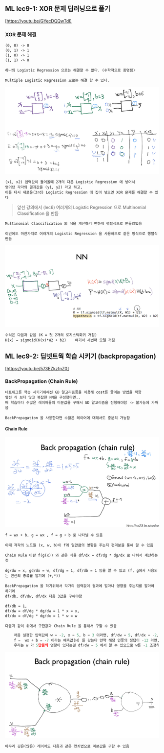 ## ML lec9-1: XOR 문제 딥러닝으로 풀기
[https://youtu.be/GYecDQQwTdI]

### XOR 문제 해결

    (0, 0) -> 0
    (0, 1) -> 1
    (1, 0) -> 1
    (1, 1) -> 0 
    
    하나의 Logistic Regression 으로는 해결할 수 없다. (수학적으로 증명됨)

    Multiple Logistic Regression 으로는 해결 할 수 있다.

![img](img/lec09-01.png)

    (x1, x2) 입력값이 들어올때 2개의 다른 Logistic Regression 에 넣어서 
    얻어낸 각각의 결과값을 (y1, y2) 라고 하고, 
    이를 다시 새로운(3rd) Logistic Regression 에 집어 넣으면 XOR 문제를 해결할 수 있다

> 앞선 강의에서 (lec6) 여러개의 Logistic Regression 으로 Multinomial Classification 을 만듬

    Multinomial Classification 의 식을 계산하기 편하게 행렬식으로 만들었었음

    이번에도 마찬가지로 여러개의 Logistic Regression 을 사용하므로 같은 방식으로 행렬식 만듬

![img](img/lec09-02.png)

    수식은 다음과 같음 (K = 첫 2개의 로지스틱회귀 거침)
    H(x) = sigmoid(K(x)*W2 + b2)    여기서 세번째 모델 거침

## ML lec9-2: 딥넷트웍 학습 시키기 (backpropagation)
[https://youtu.be/573EZkzfnZ0]


### BackPropagation (Chain Rule)

    네트위크를 학습 시키기위해선 GD 알고리즘등을 이용해 cost를 줄이는 방법을 택함
    앞선 식 보다 많고 복잡한 NN을 구성했다면.. 
    매 학습마다 수많은 레이어들의 미분값을 구해서 GD 알고리즘을 진행해야함 -> 불가능에 가까움

    BackPropagation 을 사용한다면 수많은 레이어에 대해서도 충분히 가능함

#### Chain Rule

![img](img/lec09-03.png)

    f = wx + b, g = wx , f = g + b 로 나타낼 수 있음

    이때 각각의 노드들 (x, w, b)이 f에 얼만큼의 영향을 주는지 편미분을 통해 알 수 있음

    Chain Rule 이란 f(g(x)) 와 같은 식을 df/dx = df/dg * dg/dx 로 나눠서 계산하는것

    dg/dw = x, gd/dx = w, df/dg = 1, df/db = 1 임을 알 수 있고 (f, g에서 사용되는 연산의 종류를 알기에 (+,*))

    BackPropagation 을 하기위해서 각가의 입력값이 결과에 얼마나 영향을 주는지를 알아야 하기에
    df/db, df/dw, df/dx 다음 3값을 구해야함

    df/db = 1,
    df/dw = df/dg * dg/dw = 1 * x = x,
    df/dx = df/dg * dg/dx = 1 * w = w 

    다음과 같이 위에서 구한값과 Chain Rule 을 통해서 구할 수 있음


```py
    처음 설정한 입력값이 w = -2, x = 5, b = 3 이라면, df/dw = 5, df/dx = -2, df/db = 1 이기 때문에
    f =  wx + b = -7 이라는 예측값(H) 를 갖는다 만약 해당 인풋의 정답이 -12 라면, 
    우리는 w 가 5만큼의 영향이 있다는걸 df/dw = 5 에서 알 수 있으므로 w를 -1 조정하여 f = -12 정답을 만족시킴
```

![img](img/lec09-04.png)

    아무리 깊은(많은) 레이어도 다음과 같은 연쇠법으로 미분값을 구할 수 있음
